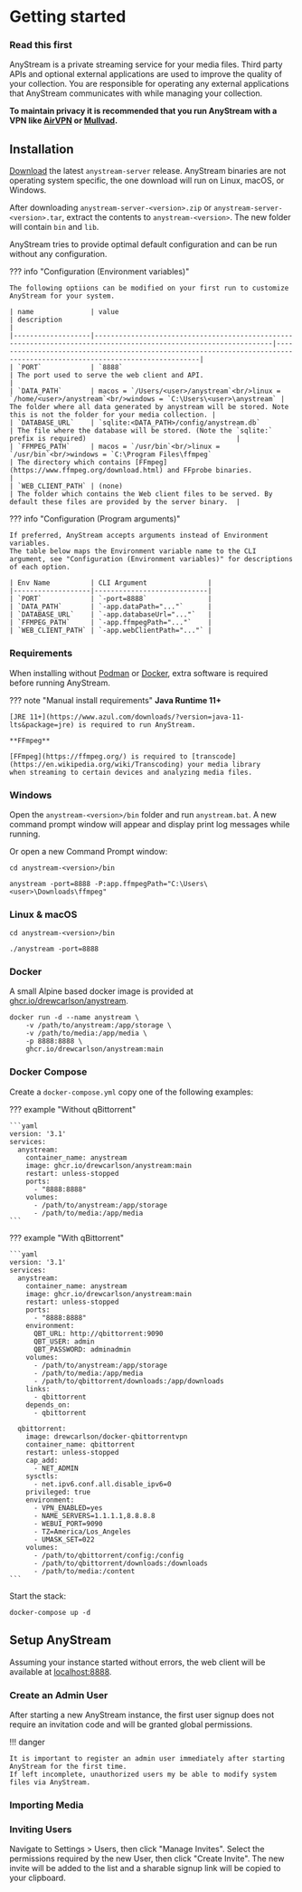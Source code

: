 # Getting started

### Read this first

AnyStream is a private streaming service for your media files. Third party APIs and optional external applications are
used to improve the quality of your collection. You are responsible for operating any external applications that
AnyStream communicates with while managing your collection.

**To maintain privacy it is recommended that you run AnyStream with a VPN like [AirVPN](https://airvpn.org/)
or [Mullvad](https://mullvad.net/).**

## Installation

[Download](https://github.com/DrewCarlson/AnyStream/releases) the latest `anystream-server` release. AnyStream binaries are not
operating system specific, the one download will run on Linux, macOS, or Windows.

After downloading `anystream-server-<version>.zip` or `anystream-server-<version>.tar`, extract the contents to `anystream-<version>`.
The new folder will contain `bin` and `lib`.

AnyStream tries to provide optimal default configuration and can be run without any configuration.

??? info "Configuration (Environment variables)"

    The following optiions can be modified on your first run to customize AnyStream for your system.
    
    | name              | value                                                                                                            | description                                                                                                             |
    |-------------------|------------------------------------------------------------------------------------------------------------------|-------------------------------------------------------------------------------------------------------------------------|
    | `PORT`            | `8888`                                                                                                           | The port used to serve the web client and API.                                                                          |
    | `DATA_PATH`       | macos = `/Users/<user>/anystream`<br/>linux = `/home/<user>/anystream`<br/>windows = `C:\Users\<user>\anystream` | The folder where all data generated by anystream will be stored. Note this is not the folder for your media collection. |
    | `DATABASE_URL`    | `sqlite:<DATA_PATH>/config/anystream.db`                                                                         | The file where the database will be stored. (Note the `sqlite:` prefix is required)                                     |
    | `FFMPEG_PATH`     | macos = `/usr/bin`<br/>linux = `/usr/bin`<br/>windows = `C:\Program Files\ffmpeg`                                | The directory which contains [FFmpeg](https://www.ffmpeg.org/download.html) and FFprobe binaries.                       |
    | `WEB_CLIENT_PATH` | (none)                                                                                                           | The folder which contains the Web client files to be served. By default these files are provided by the server binary.  |

??? info "Configuration (Program arguments)"

    If preferred, AnyStream accepts arguments instead of Environment variables.
    The table below maps the Environment variable name to the CLI argument, see "Configuration (Environment variables)" for descriptions of each option.
    
    | Env Name          | CLI Argument               |
    |-------------------|----------------------------|
    | `PORT`            | `-port=8888`               |
    | `DATA_PATH`       | `-app.dataPath="..."`      |
    | `DATABASE_URL`    | `-app.databaseUrl="..."`   |
    | `FFMPEG_PATH`     | `-app.ffmpegPath="..."`    |
    | `WEB_CLIENT_PATH` | `-app.webClientPath="..."` |

### Requirements

When installing without [Podman](https://podman.io/) or [Docker](https://www.docker.com/), extra software is required
before running AnyStream.

??? note "Manual install requirements"
    **Java Runtime 11+**
    
    [JRE 11+](https://www.azul.com/downloads/?version=java-11-lts&package=jre) is required to run AnyStream.
    
    **FFmpeg**
    
    [FFmpeg](https://ffmpeg.org/) is required to [transcode](https://en.wikipedia.org/wiki/Transcoding) your media library
    when streaming to certain devices and analyzing media files.

### Windows

Open the `anystream-<version>/bin` folder and run `anystream.bat`. A new command prompt window will appear and display
print log messages while running.

Or open a new Command Prompt window:

```shell
cd anystream-<version>/bin

anystream -port=8888 -P:app.ffmpegPath="C:\Users\<user>\Downloads\ffmpeg"
```

### Linux & macOS

```shell
cd anystream-<version>/bin

./anystream -port=8888
```

### Docker

A small Alpine based docker image is provided
at [ghcr.io/drewcarlson/anystream](https://github.com/DrewCarlson/AnyStream/pkgs/container/anystream).

```shell
docker run -d --name anystream \
    -v /path/to/anystream:/app/storage \
    -v /path/to/media:/app/media \
    -p 8888:8888 \
    ghcr.io/drewcarlson/anystream:main
```

### Docker Compose

Create a `docker-compose.yml` copy one of the following examples:

??? example "Without qBittorrent"

    ```yaml
    version: '3.1'
    services:
      anystream:
        container_name: anystream
        image: ghcr.io/drewcarlson/anystream:main
        restart: unless-stopped
        ports:
          - "8888:8888"
        volumes:
          - /path/to/anystream:/app/storage
          - /path/to/media:/app/media
    ```

??? example "With qBittorrent"

    ```yaml
    version: '3.1'
    services:
      anystream:
        container_name: anystream
        image: ghcr.io/drewcarlson/anystream:main
        restart: unless-stopped
        ports:
          - "8888:8888"
        environment:
          QBT_URL: http://qbittorrent:9090
          QBT_USER: admin
          QBT_PASSWORD: adminadmin
        volumes:
          - /path/to/anystream:/app/storage
          - /path/to/media:/app/media
          - /path/to/qbittorrent/downloads:/app/downloads
        links:
          - qbittorrent
        depends_on:
          - qbittorrent
    
      qbittorrent:
        image: drewcarlson/docker-qbittorrentvpn
        container_name: qbittorrent
        restart: unless-stopped
        cap_add:
          - NET_ADMIN
        sysctls:
          - net.ipv6.conf.all.disable_ipv6=0
        privileged: true
        environment:
          - VPN_ENABLED=yes
          - NAME_SERVERS=1.1.1.1,8.8.8.8
          - WEBUI_PORT=9090
          - TZ=America/Los_Angeles
          - UMASK_SET=022
        volumes:
          - /path/to/qbittorrent/config:/config
          - /path/to/qbittorrent/downloads:/downloads
          - /path/to/media:/content
    ```

Start the stack:

```shell
docker-compose up -d
```

## Setup AnyStream

Assuming your instance started without errors, the web client will be available
at [localhost:8888](https://localhost:8888).

### Create an Admin User

After starting a new AnyStream instance, the first user signup does not require an invitation code and will be granted
global permissions.

!!! danger

    It is important to register an admin user immediately after starting AnyStream for the first time.
    If left incomplete, unauthorized users my be able to modify system files via AnyStream.

### Importing Media

### Inviting Users

Navigate to Settings > Users, then click "Manage Invites". Select the permissions required by the new User, then click
"Create Invite". The new invite will be added to the list and a sharable signup link will be copied to your clipboard.

